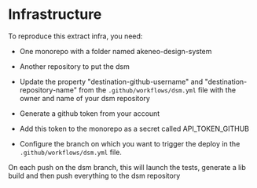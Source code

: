 # Infrastructure

To reproduce this extract infra, you need:

- One monorepo with a folder named akeneo-design-system
- Another repository to put the dsm

- Update the property "destination-github-username" and "destination-repository-name" from the `.github/workflows/dsm.yml` file with the owner and name of your dsm repository
- Generate a github token from your account
- Add this token to the monorepo as a secret called API_TOKEN_GITHUB
- Configure the branch on which you want to trigger the deploy in the `.github/workflows/dsm.yml` file.

On each push on the dsm branch, this will launch the tests, generate a lib build and then push everything to the dsm repository

